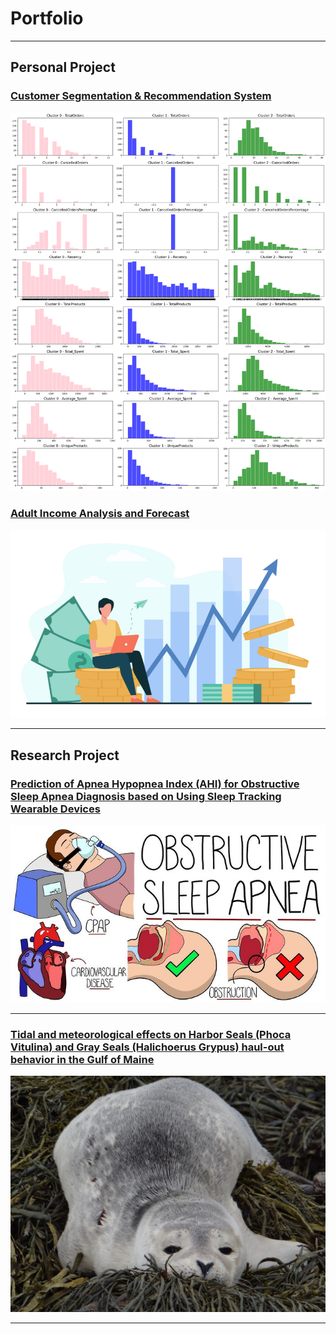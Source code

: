 # Portfolio

---

## Personal Project
### [Customer Segmentation & Recommendation System](https://github.com/giauyen123/Customer-Segmenation-and-Recommendation-System)
<img src="cusSeg.png"/>

### [Adult Income Analysis and Forecast](https://rpubs.com/giauyen123/1070743)
<img src="adultincome.png"/>

---
## Research Project

### [Prediction of Apnea Hypopnea Index (AHI) for Obstructive Sleep Apnea Diagnosis based on Using Sleep Tracking Wearable Devices](/researchposter.pdf)
<img src="osa.jpg"/>

---

### [Tidal and meteorological effects on Harbor Seals (Phoca Vitulina) and Gray Seals (Halichoerus Grypus) haul-out behavior in the Gulf of Maine](/sealanalysis.pdf)
<img src="seal.jpg"/>

---
